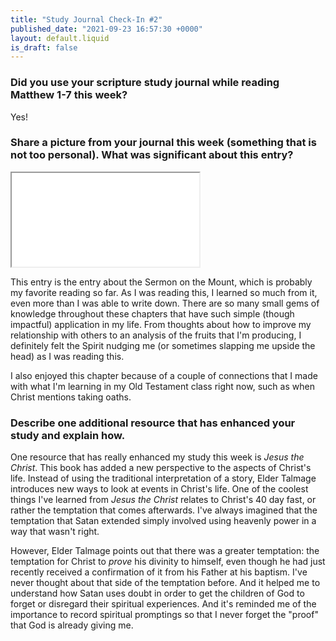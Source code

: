 ```yaml
---
title: "Study Journal Check-In #2"
published_date: "2021-09-23 16:57:30 +0000"
layout: default.liquid
is_draft: false
---
```

### Did you use your scripture study journal while reading Matthew 1-7 this week?
Yes!

### Share a picture from your journal this week (something that is not too personal). What was significant about this entry?

<iframe
	src="/assets/study-journal-matthew-5-7.pdf">
</iframe>

This entry is the entry about the Sermon on the
Mount, which is probably my favorite reading so
far. As I was reading this, I learned so much from
it, even more than I was able to write down. There
are so many small gems of knowledge throughout
these chapters that have such simple (though
impactful) application in my life. From thoughts
about how to improve my relationship with others
to an analysis of the fruits that I'm producing, I
definitely felt the Spirit nudging me (or sometimes
slapping me upside the head) as I was reading
this.

I also enjoyed this chapter because of a couple of
connections that I made with what I'm learning in
my Old Testament class right now, such as when
Christ mentions taking oaths.

### Describe one additional resource that has enhanced your study and explain how.
One resource that has really enhanced my study
this week is *Jesus the Christ*. This book has
added a new perspective to the aspects of Christ's
life. Instead of using the traditional
interpretation of a story, Elder Talmage
introduces new ways to look at events in Christ's
life. One of the coolest things I've learned from
*Jesus the Christ* relates to Christ's 40 day
fast, or rather the temptation that comes
afterwards. I've always imagined that the
temptation that Satan extended simply involved
using heavenly power in a way that wasn't
right.

However, Elder Talmage points out that
there was a greater temptation: the temptation for
Christ to *prove* his divinity to himself, even
though he had just recently received a
confirmation of it from his Father at his
baptism. I've never thought about that side of the
temptation before. And it helped me to understand
how Satan uses doubt in order to get the children
of God to forget or disregard their spiritual
experiences. And it's reminded me of the
importance to record spiritual promptings so that
I never forget the "proof" that God is already
giving me.
